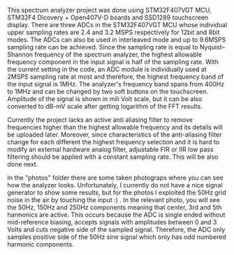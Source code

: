 This spectrum analyzer project was done using STM32F407VGT MCU, STM32F4 Dicovery + Open407V-D boards and SSD1289 touchscreen display.
There are three ADCs in the STM32F407VGT MCU whose individual upper sampling rates are 2.4 and 3.2 MSPS respectively for 12bit and 8bit modes.
The ADCs can also be used in interleaved mode and up to 9.6MSPS sampling rate can be achieved. 
Since the sampling rate is equal to Nyquist–Shannon frequency of the spectrum analyzer, the highest allowable frequency component in the input signal is half of the sampling rate.
With the current setting in the code, an ADC module is individually used at 2MSPS sampling rate at most and therefore, the highest frequency band of the input signal is 1MHz. The analyzer's frequency band spans from 400Hz to 1MHz and can be changed by two soft buttons on the touchscreen. Amplitude of the signal is shown in mili Volt scale, but it can be also converted to dB-mV scale after getting logarithm of the FFT results.

Currently the project lacks an active anti aliasing filter to remove frequencies higher than the highest allowable frequency and its details will be uploaded later. Moreover, since characteristics of the anti-aliasing filter change for each different the highest frequency selection and it is hard to modify an external hardware analog filter, adjustable FIR or IIR low pass filtering should be applied with a constant sampling rate. This will be also done next.

In the "photos" folder there are some taken photograps where you can see how the analyzer looks. Unfortunately, I currently do not have a nice signal generator to show some results, but for the photos I exploited the 50Hz grid noise in the air by touching the input :) . In the relevant photo, you will see the 50Hz, 150Hz and 250Hz components meaning that center, 3rd and 5th harmonics are active. This occurs because the ADC is single ended without mid-reference biasing, accepts signals with amplitudes between 0 and 3 Volts and cuts negative side of the sampled signal. Therefore, the ADC only samples positive side of the 50Hz sine signal which only has odd numbered harmonic components.
